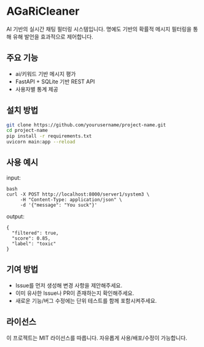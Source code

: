 # AGaRiCleaner
AI 기반의 실시간 채팅 필터링 시스템입니다. 명예도 기반의 확률적 메시지 필터링을 통해 유해 발언을 효과적으로 제어합니다.

## 주요 기능
- ai/키워드 기반 메시지 평가
- FastAPI + SQLite 기반 REST API
- 사용자별 통계 제공


## 설치 방법
```bash
git clone https://github.com/yourusername/project-name.git
cd project-name
pip install -r requirements.txt
uvicorn main:app --reload
```

## 사용 예시
input:
```
bash
curl -X POST http://localhost:8000/server1/system3 \
     -H "Content-Type: application/json" \
     -d '{"message": "You suck"}'
```
output:
```
{
  "filtered": true,
  "score": 0.85,
  "label": "toxic"
}
```

## 기여 방법
- Issue를 먼저 생성해 변경 사항을 제안해주세요.
- 이미 유사한 Issue나 PR이 존재하는지 확인해주세요.
- 새로운 기능/버그 수정에는 단위 테스트를 함께 포함시켜주세요.

## 라이선스
이 프로젝트는 MIT 라이선스를 따릅니다. 자유롭게 사용/배포/수정이 가능합니다.

